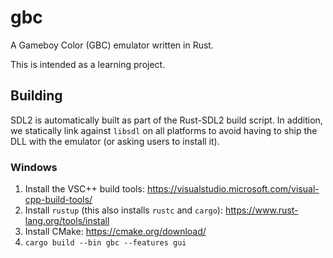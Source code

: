 # gbc

A Gameboy Color (GBC) emulator written in Rust.

This is intended as a learning project.

## Building

SDL2 is automatically built as part of the Rust-SDL2 build script. In addition, we statically link against `libsdl` on all platforms to avoid having to ship the DLL with the emulator (or asking users to install it).

### Windows

1. Install the VSC++ build tools: https://visualstudio.microsoft.com/visual-cpp-build-tools/
2. Install `rustup` (this also installs `rustc` and `cargo`): https://www.rust-lang.org/tools/install
3. Install CMake: https://cmake.org/download/
4. `cargo build --bin gbc --features gui`
